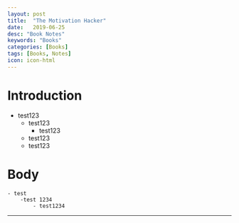 ```yaml
---
layout: post
title:  "The Motivation Hacker"
date:   2019-06-25
desc: "Book Notes"
keywords: "Books"
categories: [Books]
tags: [Books, Notes]
icon: icon-html
---
```



# Introduction
- test123
     - test123
        - test123
     - test123
     - test123



# Body
    - test
        -test 1234
            - test1234

---